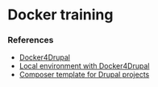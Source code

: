 # Docker training

### References

* [Docker4Drupal](https://github.com/wodby/docker4drupal)
* [Local environment with Docker4Drupal](https://wodby.com/docs/stacks/drupal/local/)
* [Composer template for Drupal projects](https://github.com/drupal-composer/drupal-project)
